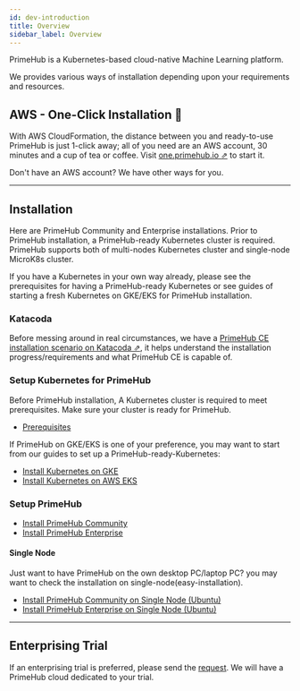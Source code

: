 ```yaml
---
id: dev-introduction
title: Overview
sidebar_label: Overview
---
```


PrimeHub is a Kubernetes-based cloud-native Machine Learning platform.

We provides various ways of installation depending upon your requirements and resources.

## AWS - One-Click Installation 🚀

With AWS CloudFormation, the distance between you and ready-to-use PrimeHub is just 1-click away; all of you need are an AWS account, 30 minutes and a cup of tea or coffee. Visit [one.primehub.io &neArr;](https://one.primehub.io/) to start it.

Don't have an AWS account? We have other ways for you.



---

## Installation

Here are PrimeHub Community and Enterprise installations.  Prior to PrimeHub installation, a PrimeHub-ready Kubernetes cluster is required. PrimeHub supports both of multi-nodes Kubernetes cluster and single-node MicroK8s cluster.

If you have a Kubernetes in your own way already, please see the prerequisites for having a PrimeHub-ready Kubernetes or see guides of starting a fresh Kubernetes on GKE/EKS for PrimeHub installation.


### Katacoda

Before messing around in real circumstances, we have a [PrimeHub CE installation scenario on Katacoda &neArr;](https://www.katacoda.com/infuseai), it helps understand the installation progress/requirements and what PrimeHub CE is capable of.


### Setup Kubernetes for PrimeHub

Before PrimeHub installation, A Kubernetes cluster is required to meet prerequisites. Make sure your cluster is ready for PrimeHub.

- [Prerequisites](getting_started/prerequisites.md)

If PrimeHub on GKE/EKS is one of your preference, you may want to start from our guides to set up a PrimeHub-ready-Kubernetes:

- [Install Kubernetes on GKE](getting_started/kubernetes_on_gke.md)
- [Install Kubernetes on AWS EKS](getting_started/kubernetes_on_eks)

### Setup PrimeHub

- [Install PrimeHub Community](getting_started/install_primehub_ce)
- [Install PrimeHub Enterprise](getting_started/install_primehub)

#### Single Node

Just want to have PrimeHub on the own desktop PC/laptop PC? you may want to check the installation on single-node(easy-installation).

- [Install PrimeHub Community on Single Node (Ubuntu)](getting_started/kubernetes_on_ubuntu_ce)
- [Install PrimeHub Enterprise on Single Node (Ubuntu)](getting_started/kubernetes_on_ubuntu_machine)

---

## Enterprising Trial

If an enterprising trial is preferred, please send the [request](https://docs.google.com/forms/d/e/1FAIpQLSe_Z8JfIbYnvhOampGN_XXle4d3GVX04E8evnNI_Py3abth-A/viewform). We will have a PrimeHub cloud dedicated to your trial.